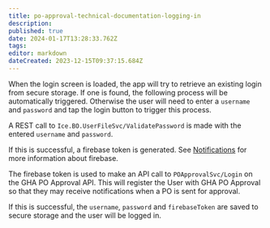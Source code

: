 ```yaml
---
title: po-approval-technical-documentation-logging-in
description: 
published: true
date: 2024-01-17T13:28:33.762Z
tags: 
editor: markdown
dateCreated: 2023-12-15T09:37:15.684Z
---
```


When the login screen is loaded, the app will try to retrieve an existing login from secure storage. If one is found, the following process will be automatically triggered. Otherwise the user will need to enter a `username` and `password` and tap the login button to trigger this process.

A REST call to `Ice.BO.UserFileSvc/ValidatePassword` is made with the entered `username` and `password`.

If this is successful, a firebase token is generated. See [Notifications](po-approval-technical-documentation-notifications.md) for more information about firebase.

The firebase token is used to make an API call to `POApprovalSvc/Login` on the GHA PO Approval API. This will register the User with GHA PO Approval so that they may receive notifications when a PO is sent for approval.

If this is successful, the `username`, `password` and `firebaseToken` are saved to secure storage and the user will be logged in.
